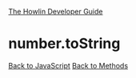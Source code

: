 [The Howlin Developer Guide](/index.md)



number.toString
===============

[Back to JavaScript](../index.md)
[Back to Methods](../methods.md)



